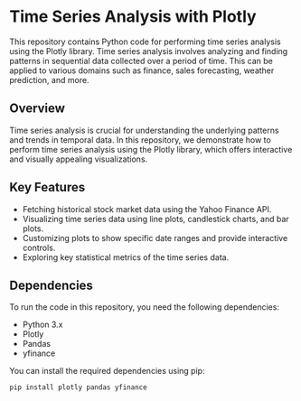 # Time Series Analysis with Plotly

This repository contains Python code for performing time series analysis using the Plotly library. 
Time series analysis involves analyzing and finding patterns in sequential data collected over a period of time.
This can be applied to various domains such as finance, sales forecasting, weather prediction, and more.

## Overview

Time series analysis is crucial for understanding the underlying patterns and trends in temporal data. In this repository, we demonstrate how to perform time series analysis using the Plotly library, which offers interactive and visually appealing visualizations.

## Key Features

- Fetching historical stock market data using the Yahoo Finance API.
- Visualizing time series data using line plots, candlestick charts, and bar plots.
- Customizing plots to show specific date ranges and provide interactive controls.
- Exploring key statistical metrics of the time series data.

## Dependencies

To run the code in this repository, you need the following dependencies:

- Python 3.x
- Plotly
- Pandas
- yfinance

You can install the required dependencies using pip:

```bash
pip install plotly pandas yfinance
